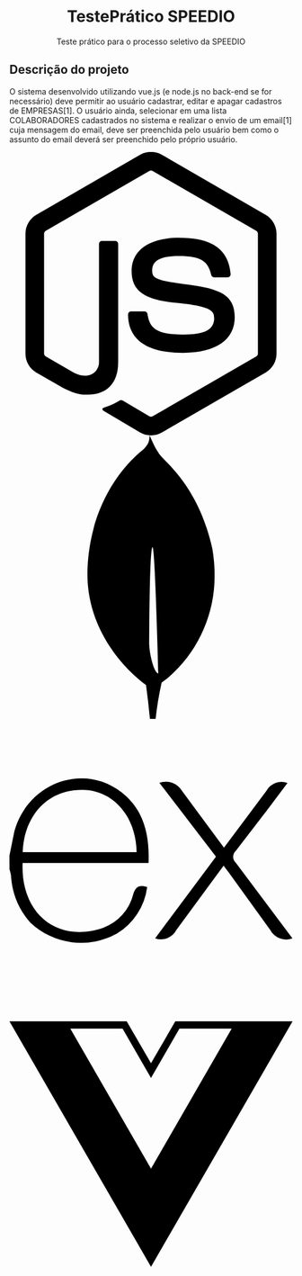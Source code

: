 <h1 align="center">TestePrático SPEEDIO</h1>

<p align="center">Teste prático para o processo seletivo da SPEEDIO</p>

<h2>Descrição do projeto</h2>

<p>O sistema desenvolvido utilizando vue.js (e node.js no back-end se for necessário) deve permitir ao usuário cadastrar, editar e apagar cadastros de EMPRESAS[1].
O usuário ainda, selecionar em uma lista COLABORADORES cadastrados no sistema e realizar o envio de um email[1] cuja mensagem do email, deve ser preenchida pelo usuário bem como o assunto do email deverá ser preenchido pelo próprio usuário.</p>

<svg role="img" viewBox="0 0 24 24" xmlns="http://www.w3.org/2000/svg"><title>Node.js</title><path d="M11.998,24c-0.321,0-0.641-0.084-0.922-0.247l-2.936-1.737c-0.438-0.245-0.224-0.332-0.08-0.383 c0.585-0.203,0.703-0.25,1.328-0.604c0.065-0.037,0.151-0.023,0.218,0.017l2.256,1.339c0.082,0.045,0.197,0.045,0.272,0l8.795-5.076 c0.082-0.047,0.134-0.141,0.134-0.238V6.921c0-0.099-0.053-0.192-0.137-0.242l-8.791-5.072c-0.081-0.047-0.189-0.047-0.271,0 L3.075,6.68C2.99,6.729,2.936,6.825,2.936,6.921v10.15c0,0.097,0.054,0.189,0.139,0.235l2.409,1.392 c1.307,0.654,2.108-0.116,2.108-0.89V7.787c0-0.142,0.114-0.253,0.256-0.253h1.115c0.139,0,0.255,0.112,0.255,0.253v10.021 c0,1.745-0.95,2.745-2.604,2.745c-0.508,0-0.909,0-2.026-0.551L2.28,18.675c-0.57-0.329-0.922-0.945-0.922-1.604V6.921 c0-0.659,0.353-1.275,0.922-1.603l8.795-5.082c0.557-0.315,1.296-0.315,1.848,0l8.794,5.082c0.57,0.329,0.924,0.944,0.924,1.603 v10.15c0,0.659-0.354,1.273-0.924,1.604l-8.794,5.078C12.643,23.916,12.324,24,11.998,24z M19.099,13.993 c0-1.9-1.284-2.406-3.987-2.763c-2.731-0.361-3.009-0.548-3.009-1.187c0-0.528,0.235-1.233,2.258-1.233 c1.807,0,2.473,0.389,2.747,1.607c0.024,0.115,0.129,0.199,0.247,0.199h1.141c0.071,0,0.138-0.031,0.186-0.081 c0.048-0.054,0.074-0.123,0.067-0.196c-0.177-2.098-1.571-3.076-4.388-3.076c-2.508,0-4.004,1.058-4.004,2.833 c0,1.925,1.488,2.457,3.895,2.695c2.88,0.282,3.103,0.703,3.103,1.269c0,0.983-0.789,1.402-2.642,1.402 c-2.327,0-2.839-0.584-3.011-1.742c-0.02-0.124-0.126-0.215-0.253-0.215h-1.137c-0.141,0-0.254,0.112-0.254,0.253 c0,1.482,0.806,3.248,4.655,3.248C17.501,17.007,19.099,15.91,19.099,13.993z"/></svg> <svg role="img" viewBox="0 0 24 24" xmlns="http://www.w3.org/2000/svg"><title>MongoDB</title><path d="M17.193 9.555c-1.264-5.58-4.252-7.414-4.573-8.115-.28-.394-.53-.954-.735-1.44-.036.495-.055.685-.523 1.184-.723.566-4.438 3.682-4.74 10.02-.282 5.912 4.27 9.435 4.888 9.884l.07.05A73.49 73.49 0 0111.91 24h.481c.114-1.032.284-2.056.51-3.07.417-.296.604-.463.85-.693a11.342 11.342 0 003.639-8.464c.01-.814-.103-1.662-.197-2.218zm-5.336 8.195s0-8.291.275-8.29c.213 0 .49 10.695.49 10.695-.381-.045-.765-1.76-.765-2.405z"/></svg> <svg role="img" viewBox="0 0 24 24" xmlns="http://www.w3.org/2000/svg"><title>Express</title><path d="M24 18.588a1.529 1.529 0 01-1.895-.72l-3.45-4.771-.5-.667-4.003 5.444a1.466 1.466 0 01-1.802.708l5.158-6.92-4.798-6.251a1.595 1.595 0 011.9.666l3.576 4.83 3.596-4.81a1.435 1.435 0 011.788-.668L21.708 7.9l-2.522 3.283a.666.666 0 000 .994l4.804 6.412zM.002 11.576l.42-2.075c1.154-4.103 5.858-5.81 9.094-3.27 1.895 1.489 2.368 3.597 2.275 5.973H1.116C.943 16.447 4.005 19.009 7.92 17.7a4.078 4.078 0 002.582-2.876c.207-.666.548-.78 1.174-.588a5.417 5.417 0 01-2.589 3.957 6.272 6.272 0 01-7.306-.933 6.575 6.575 0 01-1.64-3.858c0-.235-.08-.455-.134-.666A88.33 88.33 0 010 11.577zm1.127-.286h9.654c-.06-3.076-2.001-5.258-4.59-5.278-2.882-.04-4.944 2.094-5.071 5.264z"/></svg> <svg role="img" viewBox="0 0 24 24" xmlns="http://www.w3.org/2000/svg"><title>Vue.js</title><path d="M24,1.61H14.06L12,5.16,9.94,1.61H0L12,22.39ZM12,14.08,5.16,2.23H9.59L12,6.41l2.41-4.18h4.43Z"/></svg>

